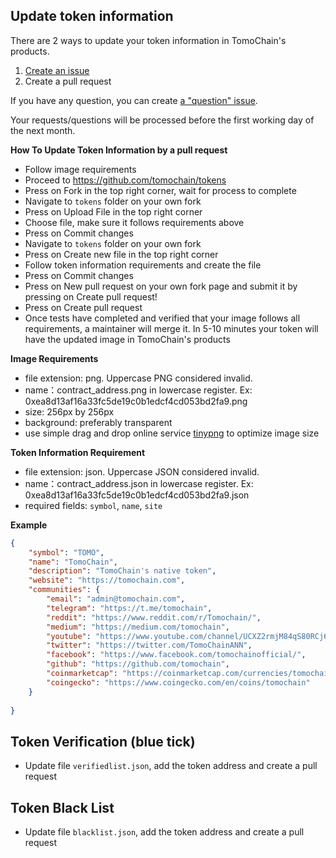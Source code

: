 ## Update token information
There are 2 ways to update your token information in TomoChain's products.

1. [Create an issue](https://github.com/tomochain/tokens/issues/new?assignees=thanhson1085%2C+khaihkd&labels=help+wanted&template=feature-request.md&title=)
2. Create a pull request

If you have any question, you can create [a "question" issue](https://github.com/tomochain/tokens/issues/new?assignees=&labels=question&template=question.md&title=).

Your requests/questions will be processed before the first working day of the next month.

**How To Update Token Information by a pull request**
- Follow image requirements
- Proceed to https://github.com/tomochain/tokens
- Press on Fork in the top right corner, wait for process to complete
- Navigate to `tokens` folder on your own fork
- Press on Upload File in the top right corner
- Choose file, make sure it follows requirements above
- Press on Commit changes
- Navigate to `tokens` folder on your own fork
- Press on Create new file in the top right corner
- Follow token information requirements and create the file
- Press on Commit changes
- Press on New pull request on your own fork page and submit it by pressing on Create pull request!
- Press on Create pull request
- Once tests have completed and verified that your image follows all requirements, a maintainer will merge it. In 5-10 minutes your token will have the updated image in TomoChain's products

**Image Requirements**

- file extension: png. Uppercase PNG considered invalid.
- name：contract_address.png in lowercase register. Ex: 0xea8d13af16a33fc5de19c0b1edcf4cd053bd2fa9.png
- size: 256px by 256px
- background: preferably transparent
- use simple drag and drop online service [tinypng](https://tinypng.com/) to optimize image size


**Token Information Requirement**

- file extension: json. Uppercase JSON considered invalid.
- name：contract_address.json in lowercase register. Ex: 0xea8d13af16a33fc5de19c0b1edcf4cd053bd2fa9.json
- required fields: `symbol`, `name`, `site`

**Example**

```json
{
    "symbol": "TOMO",
    "name": "TomoChain",
    "description": "TomoChain's native token",
    "website": "https://tomochain.com",
    "communities": {
        "email": "admin@tomochain.com",
        "telegram": "https://t.me/tomochain",
        "reddit": "https://www.reddit.com/r/Tomochain/",
        "medium": "https://medium.com/tomochain",
        "youtube": "https://www.youtube.com/channel/UCXZ2rmjM84qS80RCj6vQ1gw",
        "twitter": "https://twitter.com/TomoChainANN",
        "facebook": "https://www.facebook.com/tomochainofficial/",
        "github": "https://github.com/tomochain",
        "coinmarketcap": "https://coinmarketcap.com/currencies/tomochain/",
        "coingecko": "https://www.coingecko.com/en/coins/tomochain"
    }
    
}
```

## Token Verification (blue tick)

- Update file `verifiedlist.json`, add the token address and create a pull request

## Token Black List

- Update file `blacklist.json`, add the token address and create a pull request

